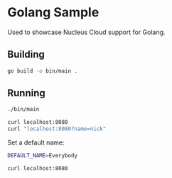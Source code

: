 # Golang Sample

Used to showcase Nucleus Cloud support for Golang.

## Building
```sh
go build -o bin/main .
```

## Running
```sh
./bin/main

curl localhost:8080
curl "localhost:8080?name=nick"
```

Set a default name:
```sh
DEFAULT_NAME=Everybody

curl localhost:8080
```
